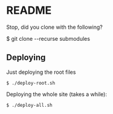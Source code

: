 # README

Stop, did you clone with the following?

   $ git clone --recurse submodules <repo>

## Deploying

Just deploying the root files

    $ ./deploy-root.sh

Deploying the whole site (takes a while):

    $ ./deploy-all.sh




